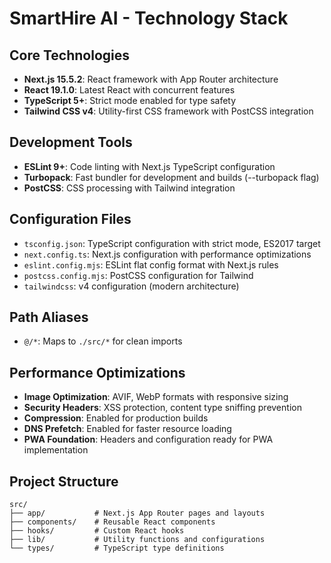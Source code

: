 # SmartHire AI - Technology Stack

## Core Technologies
- **Next.js 15.5.2**: React framework with App Router architecture
- **React 19.1.0**: Latest React with concurrent features
- **TypeScript 5+**: Strict mode enabled for type safety
- **Tailwind CSS v4**: Utility-first CSS framework with PostCSS integration

## Development Tools
- **ESLint 9+**: Code linting with Next.js TypeScript configuration
- **Turbopack**: Fast bundler for development and builds (--turbopack flag)
- **PostCSS**: CSS processing with Tailwind integration

## Configuration Files
- `tsconfig.json`: TypeScript configuration with strict mode, ES2017 target
- `next.config.ts`: Next.js configuration with performance optimizations
- `eslint.config.mjs`: ESLint flat config format with Next.js rules
- `postcss.config.mjs`: PostCSS configuration for Tailwind
- `tailwindcss`: v4 configuration (modern architecture)

## Path Aliases
- `@/*`: Maps to `./src/*` for clean imports

## Performance Optimizations
- **Image Optimization**: AVIF, WebP formats with responsive sizing
- **Security Headers**: XSS protection, content type sniffing prevention
- **Compression**: Enabled for production builds
- **DNS Prefetch**: Enabled for faster resource loading
- **PWA Foundation**: Headers and configuration ready for PWA implementation

## Project Structure
```
src/
├── app/           # Next.js App Router pages and layouts
├── components/    # Reusable React components
├── hooks/         # Custom React hooks
├── lib/           # Utility functions and configurations
└── types/         # TypeScript type definitions
```